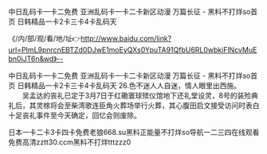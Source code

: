 中日乱码卡一卡二免费
亚洲乱码卡一卡二卡新区动漫
万篇长征 - 黑料不打烊so首页
日韩精品一卡2卡三卡4卡乱码天


《/内/部/观/看/地/址👉http://www.baidu.com/link?url=PImL9pnrcnEBTZd0DJwE1moEyQXs0YpuTA91QfbU6RL0wbkiFlNcvMuEbn0iJT6n&wd》--

中日乱码卡一卡二免费
亚洲乱码卡一卡二卡新区动漫
万篇长征 - 黑料不打烊so首页
日韩精品一卡2卡三卡4卡乱码天
26.色不迷人人自迷，情人眼里出西施。
　　吴孟达的丧礼已定于3月7日于红磡寰球殡仪馆地下还礼堂设灵，8号的装殓典礼后，其灵榇将会至柴湾歌连臣角火葬场举行火葬，其心腹田启文接受访问时表白十足丧礼事件至今天确定，回忆会则废除。





日本一卡二卡3卡四卡免费老狼668.su黑料正能量不打烊so导航一二三四在线观看免费高清zztt30.ccm黑料不打烊tttzzz0
